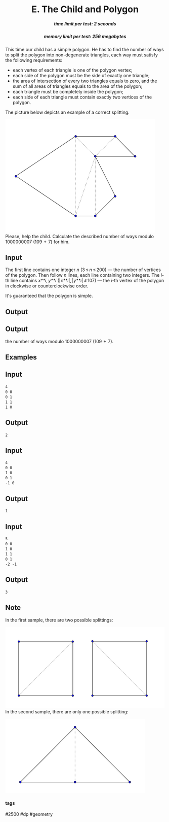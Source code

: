<h1 style='text-align: center;'> E. The Child and Polygon</h1>

<h5 style='text-align: center;'>time limit per test: 2 seconds</h5>
<h5 style='text-align: center;'>memory limit per test: 256 megabytes</h5>

This time our child has a simple polygon. He has to find the number of ways to split the polygon into non-degenerate triangles, each way must satisfy the following requirements:

* each vertex of each triangle is one of the polygon vertex;
* each side of the polygon must be the side of exactly one triangle;
* the area of intersection of every two triangles equals to zero, and the sum of all areas of triangles equals to the area of the polygon;
* each triangle must be completely inside the polygon;
* each side of each triangle must contain exactly two vertices of the polygon.

The picture below depicts an example of a correct splitting.

 ![](images/6ef70c32e83403141282156325b2ec51a5eaff8b.png) Please, help the child. Calculate the described number of ways modulo 1000000007 (109  +  7) for him.

## Input

The first line contains one integer *n* (3 ≤ *n* ≤ 200) — the number of vertices of the polygon. Then follow *n* lines, each line containing two integers. The *i*-th line contains *x**i*, *y**i* (|*x**i*|, |*y**i*| ≤ 107) — the *i*-th vertex of the polygon in clockwise or counterclockwise order.

It's guaranteed that the polygon is simple.

## Output

## Output

 the number of ways modulo 1000000007 (109  +  7).

## Examples

## Input


```
4  
0 0  
0 1  
1 1  
1 0  

```
## Output


```
2  

```
## Input


```
4  
0 0  
1 0  
0 1  
-1 0  

```
## Output


```
1  

```
## Input


```
5  
0 0  
1 0  
1 1  
0 1  
-2 -1  

```
## Output


```
3  

```
## Note

In the first sample, there are two possible splittings:

 ![](images/c38db4078373e05c53b87b35a1c846791b3dcdd4.png) In the second sample, there are only one possible splitting:

 ![](images/a2543195ecb12b1bd4875d02696a7305a499f4d1.png) 

#### tags 

#2500 #dp #geometry 